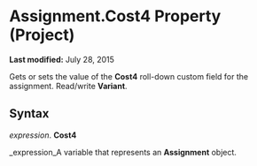 
# Assignment.Cost4 Property (Project)

 **Last modified:** July 28, 2015

Gets or sets the value of the  **Cost4** roll-down custom field for the assignment. Read/write **Variant**.

## Syntax

 _expression_. **Cost4**

 _expression_A variable that represents an  **Assignment** object.


